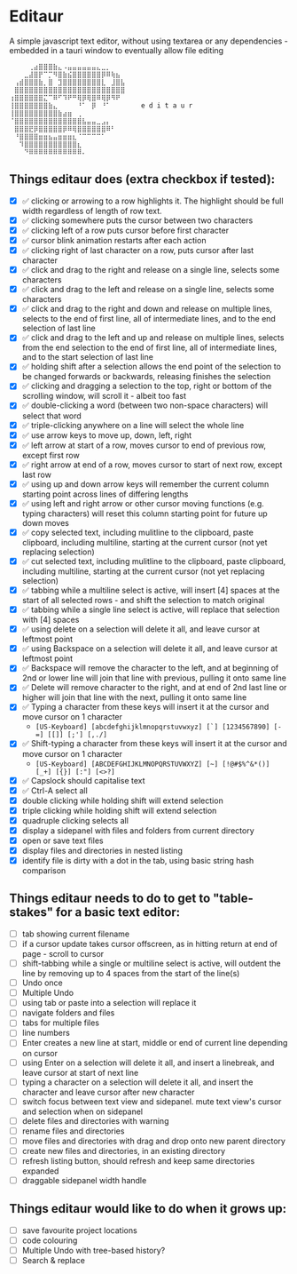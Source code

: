 # Editaur

A simple javascript text editor, without using textarea or any dependencies - embedded in a tauri window to eventually allow file editing

```
⠀⠀⠀⠀⢀⣴⣿⣿⣿⣷⣄⠠⣤⣤⣤⣤⣤⣤⣄⣀⡀⠀⠀⠀  ⠀
⠀⠀⠀⣀⣼⣿⡟⠉⡉⠻⣿⣷⣮⣿⣿⣿⣿⣿⣿⡿⠿⢷⣦⠀⠀⠀
⠀⢠⣾⣿⣿⣿⣷⡀⣿⠀⣹⣿⣿⣿⣿⣿⣿⣿⣿⣇⠀⣸⣿⣧⠀⠀⠀
⠀⣿⣿⣿⣿⣿⣿⣿⣿⣿⣿⣿⣿⣿⣿⣿⣿⣿⣿⣿⣿⣿⣿⣿⠀⠀
⢰⣿⣿⣿⣿⣿⣿⣍⠉⠿⠋⠹⠟⠛⢿⡿⢿⣿⠿⢿⡿⠻⠟⠀
⢸⣿⣿⣿⣿⣿⣿⣿⣷⣄⠀⠀⠀⠀⠘⠁⠀⡿⠀⠘⠁⠀⠀⠀    e d i t a u r
⢸⣿⣿⣿⣿⣿⣿⣿⣿⣿⣷⣴⣶⠀⢀⠀⠀⠀⠀⠀⠀⠀⠀⠀
⠈⣿⣿⣿⣿⣿⣿⣿⣿⣿⣿⣿⣿⣿⣿⣧⣤⣤⣀⣠⡄⠀⠀⠀
⠀⣿⣿⣿⣟⡿⣿⣿⣿⣿⣿⡿⠿⢿⣿⣿⣿⣿⣿⣿⠿⠃⠀⠀
⠀⠘⣿⣿⣿⣿⣶⣶⣦⣤⣶⣶⣶⣆⠈⠉⠉⠉⠉⠁⠀⠀⠀⠀
⠀⠀⠹⣿⣿⣿⣿⣿⣿⣿⣿⣿⣿⣿⣆⠀⠀⠀⠀⠀⠀⠀⠀⠀
⠀⠀⠀⠙⠿⠿⠿⠿⠿⠿⠿⠿⠿⠿⠿⠄
```

## Things editaur does (extra checkbox if tested):

-   [x] ✅ clicking or arrowing to a row highlights it. The highlight should be full width regardless of length of row text.
-   [x] ✅ clicking somewhere puts the cursor between two characters
-   [x] ✅ clicking left of a row puts cursor before first character
-   [x] ✅ cursor blink animation restarts after each action
-   [x] ✅ clicking right of last character on a row, puts cursor after last character
-   [x] ✅ click and drag to the right and release on a single line, selects some characters
-   [x] ✅ click and drag to the left and release on a single line, selects some characters
-   [x] ✅ click and drag to the right and down and release on multiple lines, selects to the end of first line, all of intermediate lines, and to the end selection of last line
-   [x] ✅ click and drag to the left and up and release on multiple lines, selects from the end selection to the end of first line, all of intermediate lines, and to the start selection of last line
-   [x] ✅ holding shift after a selection allows the end point of the selection to be changed forwards or backwards, releasing finishes the selection
-   [x] ✅ clicking and dragging a selection to the top, right or bottom of the scrolling window, will scroll it - albeit too fast
-   [x] ✅ double-clicking a word (between two non-space characters) will select that word
-   [x] ✅ triple-clicking anywhere on a line will select the whole line
-   [x] ✅ use arrow keys to move up, down, left, right
-   [x] ✅ left arrow at start of a row, moves cursor to end of previous row, except first row
-   [x] ✅ right arrow at end of a row, moves cursor to start of next row, except last row
-   [x] ✅ using up and down arrow keys will remember the current column starting point across lines of differing lengths
-   [x] ✅ using left and right arrow or other cursor moving functions (e.g. typing characters) will reset this column starting point for future up down moves
-   [x] ✅ copy selected text, including mulitline to the clipboard, paste clipboard, including multiline, starting at the current cursor (not yet replacing selection)
-   [x] ✅ cut selected text, including mulitline to the clipboard, paste clipboard, including multiline, starting at the current cursor (not yet replacing selection)
-   [x] ✅ tabbing while a multiline select is active, will insert [4] spaces at the start of all selected rows - and shift the selection to match original
-   [x] ✅ tabbing while a single line select is active, will replace that selection with [4] spaces
-   [x] ✅ using delete on a selection will delete it all, and leave cursor at leftmost point
-   [x] ✅ using Backspace on a selection will delete it all, and leave cursor at leftmost point
-   [x] ✅ Backspace will remove the character to the left, and at beginning of 2nd or lower line will join that line with previous, pulling it onto same line
-   [x] ✅ Delete will remove character to the right, and at end of 2nd last line or higher will join that line with the next, pulling it onto same line
-   [x] ✅ Typing a character from these keys will insert it at the cursor and move cursor on 1 character
    -   `` [US-Keyboard] [abcdefghijklmnopqrstuvwxyz] [`] [1234567890] [-=] [[]] [;'] [,./] ``
-   [x] ✅ Shift-typing a character from these keys will insert it at the cursor and move cursor on 1 character
    -   `[US-Keyboard] [ABCDEFGHIJKLMNOPQRSTUVWXYZ] [~] [!@#$%^&*()] [_+] [{}] [:"] [<>?]`
-   [x] ✅ Capslock should capitalise text
-   [x] ✅ Ctrl-A select all
-   [x] double clicking while holding shift will extend selection
-   [x] triple clicking while holding shift will extend selection
-   [x] quadruple clicking selects all
-   [x] display a sidepanel with files and folders from current directory
-   [x] open or save text files
-   [x] display files and directories in nested listing
-   [x] identify file is dirty with a dot in the tab, using basic string hash comparison

## Things editaur needs to do to get to "table-stakes" for a basic text editor:

-   [ ] tab showing current filename
-   [ ] if a cursor update takes cursor offscreen, as in hitting return at end of page - scroll to cursor
-   [ ] shift-tabbing while a single or multiline select is active, will outdent the line by removing up to 4 spaces from the start of the line(s)
-   [ ] Undo once
-   [ ] Multiple Undo
-   [ ] using tab or paste into a selection will replace it
-   [ ] navigate folders and files
-   [ ] tabs for multiple files
-   [ ] line numbers
-   [ ] Enter creates a new line at start, middle or end of current line depending on cursor
-   [ ] using Enter on a selection will delete it all, and insert a linebreak, and leave cursor at start of next line
-   [ ] typing a character on a selection will delete it all, and insert the character and leave cursor after new character
-   [ ] switch focus between text view and sidepanel. mute text view's cursor and selection when on sidepanel
-   [ ] delete files and directories with warning
-   [ ] rename files and directories
-   [ ] move files and directories with drag and drop onto new parent directory
-   [ ] create new files and directories, in an existing directory
-   [ ] refresh listing button, should refresh and keep same directories expanded
-   [ ] draggable sidepanel width handle

## Things editaur would like to do when it grows up:

-   [ ] save favourite project locations
-   [ ] code colouring
-   [ ] Multiple Undo with tree-based history?
-   [ ] Search & replace
